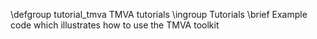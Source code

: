 \defgroup tutorial_tmva TMVA tutorials
\ingroup Tutorials
\brief Example code which illustrates how to use the TMVA toolkit

